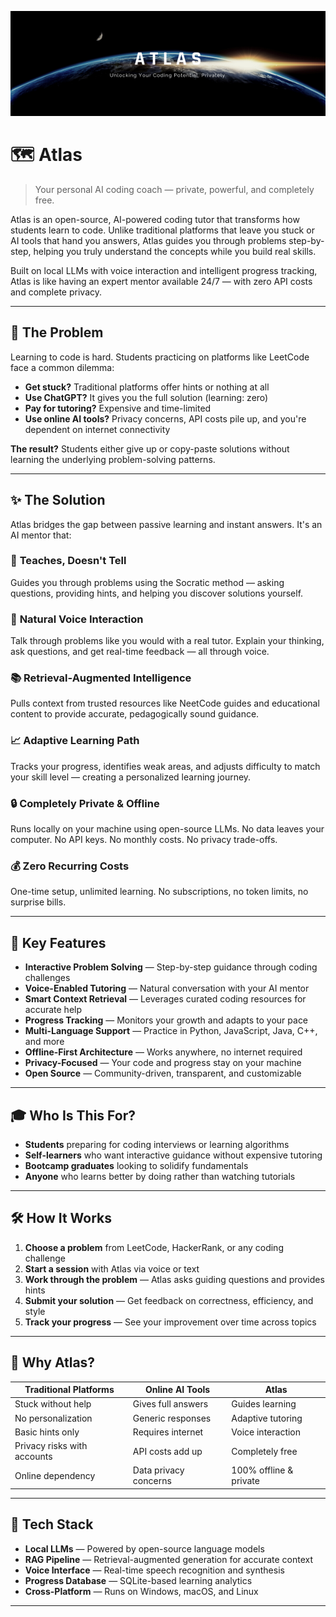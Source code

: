 
![Atlas Banner](assets/Atlas.png)

# 🗺️ Atlas

> Your personal AI coding coach — private, powerful, and completely free.

Atlas is an open-source, AI-powered coding tutor that transforms how students learn to code. Unlike traditional platforms that leave you stuck or AI tools that hand you answers, Atlas guides you through problems step-by-step, helping you truly understand the concepts while you build real skills.

Built on local LLMs with voice interaction and intelligent progress tracking, Atlas is like having an expert mentor available 24/7 — with zero API costs and complete privacy.

---

## 🎯 The Problem

Learning to code is hard. Students practicing on platforms like LeetCode face a common dilemma:

- **Get stuck?** Traditional platforms offer hints or nothing at all
- **Use ChatGPT?** It gives you the full solution (learning: zero)
- **Pay for tutoring?** Expensive and time-limited
- **Use online AI tools?** Privacy concerns, API costs pile up, and you're dependent on internet connectivity

**The result?** Students either give up or copy-paste solutions without learning the underlying problem-solving patterns.

---

## ✨ The Solution

Atlas bridges the gap between passive learning and instant answers. It's an AI mentor that:

### 🧠 **Teaches, Doesn't Tell**
Guides you through problems using the Socratic method — asking questions, providing hints, and helping you discover solutions yourself.

### 🎤 **Natural Voice Interaction**
Talk through problems like you would with a real tutor. Explain your thinking, ask questions, and get real-time feedback — all through voice.

### 📚 **Retrieval-Augmented Intelligence**
Pulls context from trusted resources like NeetCode guides and educational content to provide accurate, pedagogically sound guidance.

### 📈 **Adaptive Learning Path**
Tracks your progress, identifies weak areas, and adjusts difficulty to match your skill level — creating a personalized learning journey.

### 🔒 **Completely Private & Offline**
Runs locally on your machine using open-source LLMs. No data leaves your computer. No API keys. No monthly costs. No privacy trade-offs.

### 💰 **Zero Recurring Costs**
One-time setup, unlimited learning. No subscriptions, no token limits, no surprise bills.

---

## 🚀 Key Features

- **Interactive Problem Solving** — Step-by-step guidance through coding challenges
- **Voice-Enabled Tutoring** — Natural conversation with your AI mentor
- **Smart Context Retrieval** — Leverages curated coding resources for accurate help
- **Progress Tracking** — Monitors your growth and adapts to your pace
- **Multi-Language Support** — Practice in Python, JavaScript, Java, C++, and more
- **Offline-First Architecture** — Works anywhere, no internet required
- **Privacy-Focused** — Your code and progress stay on your machine
- **Open Source** — Community-driven, transparent, and customizable

---

## 🎓 Who Is This For?

- **Students** preparing for coding interviews or learning algorithms
- **Self-learners** who want interactive guidance without expensive tutoring
- **Bootcamp graduates** looking to solidify fundamentals
- **Anyone** who learns better by doing rather than watching tutorials

---

## 🛠️ How It Works

1. **Choose a problem** from LeetCode, HackerRank, or any coding challenge
2. **Start a session** with Atlas via voice or text
3. **Work through the problem** — Atlas asks guiding questions and provides hints
4. **Submit your solution** — Get feedback on correctness, efficiency, and style
5. **Track your progress** — See your improvement over time across topics

---

## 🌟 Why Atlas?

| Traditional Platforms | Online AI Tools | **Atlas** |
|----------------------|-----------------|-----------|
| Stuck without help | Gives full answers | Guides learning |
| No personalization | Generic responses | Adaptive tutoring |
| Basic hints only | Requires internet | Voice interaction |
| Privacy risks with accounts | API costs add up | Completely free |
| Online dependency | Data privacy concerns | 100% offline & private |

---

## 🔧 Tech Stack

- **Local LLMs** — Powered by open-source language models
- **RAG Pipeline** — Retrieval-augmented generation for accurate context
- **Voice Interface** — Real-time speech recognition and synthesis
- **Progress Database** — SQLite-based learning analytics
- **Cross-Platform** — Runs on Windows, macOS, and Linux

---
